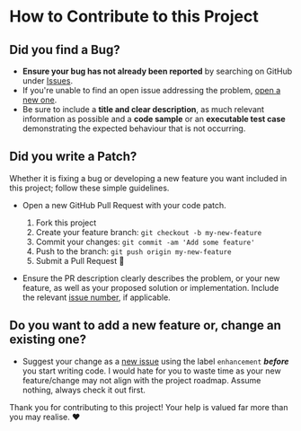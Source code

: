 # How to Contribute to this Project

## Did you find a Bug?

  * **Ensure your bug has not already been reported** by searching on GitHub under [Issues][issues].
  * If you're unable to find an open issue addressing the problem, [open a new one][new-issue]. 
  * Be sure to include a **title and clear description**, as much relevant information as possible and a **code sample** or an **executable test case** demonstrating the expected behaviour that is not occurring.

## Did you write a Patch?

Whether it is fixing a bug or developing a new feature you want included in this project; follow these simple guidelines.

  * Open a new GitHub Pull Request with your code patch.
    1. Fork this project
    1. Create your feature branch: `git checkout -b my-new-feature`
    1. Commit your changes: `git commit -am 'Add some feature'`
    1. Push to the branch: `git push origin my-new-feature`
    1. Submit a Pull Request :tada:

  * Ensure the PR description clearly describes the problem, or your new feature, as well as your proposed solution or implementation. Include the relevant [issue number][issues], if applicable.

## Do you want to add a new feature or, change an existing one?

  * Suggest your change as a [new issue][new-issue] using the label `enhancement` **_before_** you start writing code. I would hate for you to waste time as your new feature/change may not align with the project roadmap. Assume nothing, always check it out first.

Thank you for contributing to this project! Your help is valued far more than you may realise. :heart:

[issues]: issues
[new-issue]: issues/new
